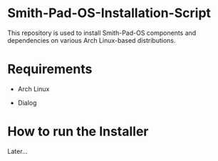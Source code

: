 # Smith-Pad-OS-Installation-Script
This repository is used to install Smith-Pad-OS components and dependencies on various Arch Linux-based distributions.


# Requirements

* Arch Linux

* Dialog 




# How to run the Installer

Later...